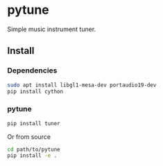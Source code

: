 # pytune
Simple music instrument tuner.


## Install

### Dependencies

```bash
sudo apt install libgl1-mesa-dev portaudio19-dev
pip install cython
```

### pytune

```bash
pip install tuner
```

Or from source

```bash
cd path/to/pytune
pip install -e .
```
